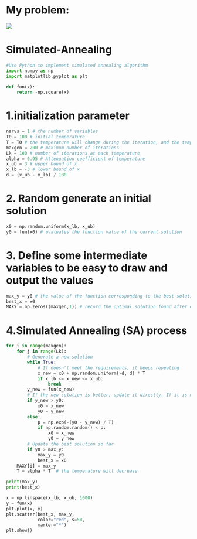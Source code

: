 # My problem:
<img src="https://gitee.com/image111111/image1/raw/master/%E6%9C%AA%E5%91%BD%E5%90%8D.png"/>

# Simulated-Annealing
```python
#Use Python to implement simulated annealing algorithm
import numpy as np
import matplotlib.pyplot as plt

def fun(x):
    return -np.square(x)
```

# 1.initialization parameter
```python
narvs = 1 # the number of variables
T0 = 100 # initial temperature
T = T0 # the temperature will change during the iteration, and the temperature of the first iteration is T0
maxgen = 200 # maximum number of iterations
Lk = 100 # number of iterations at each temperature
alpha = 0.95 # Attenuation coefficient of temperature
x_ub = 3 # upper bound of x
x_lb = -3 # lower bound of x
d = (x_ub - x_lb) / 100
```

# 2. Random generate an initial solution
```python
x0 = np.random.uniform(x_lb, x_ub)
y0 = fun(x0) # evaluates the function value of the current solution
```

# 3. Define some intermediate variables to be easy to draw and output the values
```python
max_y = y0 # the value of the function corresponding to the best solution found during initialization
best_x = x0
MAXY = np.zeros((maxgen,1)) # record the optimal solution found after each outer loop
```

# 4.Simulated Annealing (SA) process
```python
for i in range(maxgen):
    for j in range(Lk):
        # Generate a new solution
        while True:
            # If doesn't meet the requirements, it keeps repeating
            x_new = x0 + np.random.uniform(-d, d) * T
            if x_lb <= x_new <= x_ub:
                break
        y_new = fun(x_new)
        # If the new solution is better, update it directly. If it is not good, it will be accepted with a certain probability.
        if y_new > y0:
            x0 = x_new
            y0 = y_new
        else:
            p = np.exp(-(y0 - y_new) / T)
            if np.random.random() < p:
                x0 = x_new
                y0 = y_new
        # Update the best solution so far
        if y0 > max_y:
            max_y = y0
            best_x = x0
    MAXY[i] = max_y
    T = alpha * T  # the temperature will decrease

print(max_y)
print(best_x)

x = np.linspace(x_lb, x_ub, 1000)
y = fun(x)
plt.plot(x, y)
plt.scatter(best_x, max_y,
            color="red", s=50,
            marker="*")
plt.show()
```

